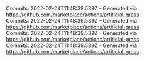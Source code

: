 Commits: 2022-02-24T11:48:39.539Z - Generated via https://github.com/marketplace/actions/artificial-grass
<br>
Commits: 2022-02-24T11:48:39.539Z - Generated via https://github.com/marketplace/actions/artificial-grass
<br>
Commits: 2022-02-24T11:48:39.539Z - Generated via https://github.com/marketplace/actions/artificial-grass
<br>
Commits: 2022-02-24T11:48:39.539Z - Generated via https://github.com/marketplace/actions/artificial-grass
<br>
